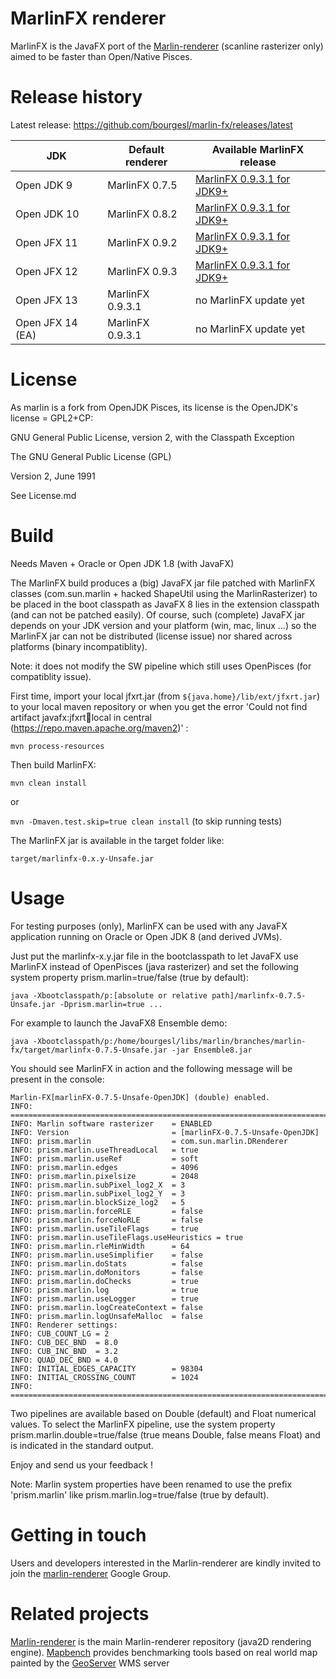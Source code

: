 MarlinFX renderer
=================

MarlinFX is the JavaFX port of the [Marlin-renderer](https://github.com/bourgesl/marlin-renderer) (scanline rasterizer only) aimed to be faster than Open/Native Pisces.

Release history
===============

Latest release: https://github.com/bourgesl/marlin-fx/releases/latest

| JDK | Default renderer | Available MarlinFX release |
| --- | --- | --- |
| Open JDK 9  | MarlinFX 0.7.5 | [MarlinFX 0.9.3.1 for JDK9+](https://github.com/bourgesl/marlin-fx/releases/tag/v0.9.3.1) |
| Open JDK 10 | MarlinFX 0.8.2 | [MarlinFX 0.9.3.1 for JDK9+](https://github.com/bourgesl/marlin-fx/releases/tag/v0.9.3.1) |
| Open JFX 11 | MarlinFX 0.9.2 | [MarlinFX 0.9.3.1 for JDK9+](https://github.com/bourgesl/marlin-fx/releases/tag/v0.9.3.1) |
| Open JFX 12 | MarlinFX 0.9.3 | [MarlinFX 0.9.3.1 for JDK9+](https://github.com/bourgesl/marlin-fx/releases/tag/v0.9.3.1) |
| Open JFX 13 | MarlinFX 0.9.3.1 | no MarlinFX update yet |
| Open JFX 14 (EA) | MarlinFX 0.9.3.1 | no MarlinFX update yet |


License
=======

As marlin is a fork from OpenJDK Pisces, its license is the OpenJDK's license = GPL2+CP:

GNU General Public License, version 2,
with the Classpath Exception

The GNU General Public License (GPL)

Version 2, June 1991

See License.md

Build
=====

Needs Maven + Oracle or Open JDK 1.8 (with JavaFX)

The MarlinFX build produces a (big) JavaFX jar file patched with MarlinFX classes (com.sun.marlin + hacked ShapeUtil using the MarlinRasterizer) to be placed in the boot classpath as JavaFX 8 lies in the extension classpath (and can not be patched easily). Of course, such (complete) JavaFX jar depends on your JDK version and your platform (win, mac, linux ...) so the MarlinFX jar can not be distributed (license issue) nor shared across platforms (binary incompatiblity).

Note: it does not modify the SW pipeline which still uses OpenPisces (for compatiblity issue).

First time, import your local jfxrt.jar (from ``${java.home}/lib/ext/jfxrt.jar``) to your local maven repository or when you get the error 'Could not find artifact javafx:jfxrt:jar:local in central (https://repo.maven.apache.org/maven2)' :

``mvn process-resources``

Then build MarlinFX:

``mvn clean install``

or

``mvn -Dmaven.test.skip=true clean install`` (to skip running tests)

The MarlinFX jar is available in the target folder like:

``target/marlinfx-0.x.y-Unsafe.jar``


Usage
=====

For testing purposes (only), MarlinFX can be used with any JavaFX application running on Oracle or Open JDK 8 (and derived JVMs).

Just put the marlinfx-x.y.jar file in the bootclasspath to let JavaFX use MarlinFX instead of OpenPisces (java rasterizer) and set the following system property prism.marlin=true/false (true by default):

``java -Xbootclasspath/p:[absolute or relative path]/marlinfx-0.7.5-Unsafe.jar -Dprism.marlin=true ...``

For example to launch the JavaFX8 Ensemble demo:

``java -Xbootclasspath/p:/home/bourgesl/libs/marlin/branches/marlin-fx/target/marlinfx-0.7.5-Unsafe.jar -jar Ensemble8.jar``

You should see MarlinFX in action and the following message will be present in the console:
```
Marlin-FX[marlinFX-0.7.5-Unsafe-OpenJDK] (double) enabled.
INFO: ===============================================================================
INFO: Marlin software rasterizer    = ENABLED
INFO: Version                       = [marlinFX-0.7.5-Unsafe-OpenJDK]
INFO: prism.marlin                  = com.sun.marlin.DRenderer
INFO: prism.marlin.useThreadLocal   = true
INFO: prism.marlin.useRef           = soft
INFO: prism.marlin.edges            = 4096
INFO: prism.marlin.pixelsize        = 2048
INFO: prism.marlin.subPixel_log2_X  = 3
INFO: prism.marlin.subPixel_log2_Y  = 3
INFO: prism.marlin.blockSize_log2   = 5
INFO: prism.marlin.forceRLE         = false
INFO: prism.marlin.forceNoRLE       = false
INFO: prism.marlin.useTileFlags     = true
INFO: prism.marlin.useTileFlags.useHeuristics = true
INFO: prism.marlin.rleMinWidth      = 64
INFO: prism.marlin.useSimplifier    = false
INFO: prism.marlin.doStats          = false
INFO: prism.marlin.doMonitors       = false
INFO: prism.marlin.doChecks         = true
INFO: prism.marlin.log              = true
INFO: prism.marlin.useLogger        = true
INFO: prism.marlin.logCreateContext = false
INFO: prism.marlin.logUnsafeMalloc  = false
INFO: Renderer settings:
INFO: CUB_COUNT_LG = 2
INFO: CUB_DEC_BND  = 8.0
INFO: CUB_INC_BND  = 3.2
INFO: QUAD_DEC_BND = 4.0
INFO: INITIAL_EDGES_CAPACITY        = 98304
INFO: INITIAL_CROSSING_COUNT        = 1024
INFO: ===============================================================================
```
Two pipelines are available based on Double (default) and Float numerical values. To select the MarlinFX pipeline, use the system property prism.marlin.double=true/false (true means Double, false means Float) and is indicated in the standard output.


Enjoy and send us your feedback !

Note: Marlin system properties have been renamed to use the prefix 'prism.marlin' like prism.marlin.log=true/false (true by default).


Getting in touch
================

Users and developers interested in the Marlin-renderer are kindly invited to join the [marlin-renderer](https://groups.google.com/forum/#!forum/marlin-renderer) Google Group.


Related projects
===============

[Marlin-renderer](https://github.com/bourgesl/marlin-renderer) is the main Marlin-renderer repository (java2D rendering engine).
[Mapbench](https://github.com/bourgesl/mapbench) provides benchmarking tools based on real world map painted by the [GeoServer](http://geoserver.org/) WMS server
